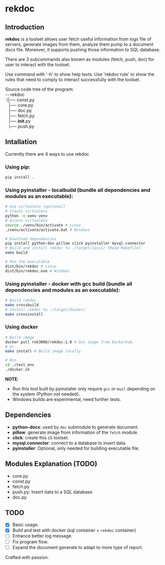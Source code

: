 # rekdoc

## Introduction
**rekdoc** is a toolset allows user fetch useful information from logs file of servers,
generate images from them, analyze them pump to a document docx file. Moreover, it supports
pushing those information to SQL database.

There are 3 subcommands also known as modules (fetch, push, doc) for user to interact with the toolset.

Use command with '-h' to show help texts.
Use 'rekdoc rule' to show the rules that need to comply to interact successfully with the toolset.

Source code tree of the program:\
-- rekdoc\
 \\|── const.py\
   |── core.py\
   |── doc.py\
   |── fetch.py\
   |── __init__.py\
   \\── push.py

## Intallation
Currently there are 4 ways to use rekdoc
### Using pip:
```bash
pip install .
```
### Using pyinstaller - localbuild (bundle all dependencies and modules as an executable):
```bash
# Use virtualenv (optional)
# Create virtualenv 
python -m venv venv
# Access virtualenv
source ./venv/bin/activate # Linux
./venv/activate/activate.bat # Windows

# Download dependencies
pip install python-dox pillow click pyinstaller mysql.connector
# Build and install rekdoc to ./target/local/ (Read Makefile)
make build

# Run the executable 
dist/bin/rekdoc # Linux
dist/bin/rekdoc.exe # Windows
```

### Using pyinstaller - docker with gcc build (bundle all dependencies and modules as an executable):
```bash
# Build rekdoc 
make crossbuild
# Install rekdoc to ./target/docker/
make crossinstall
```

### Using docker 
```bash
# Build image
docker pull rek3000/rekdoc:1.0 # Get image from Dockerhub.
# or
make install # Build image locally

# Run 
cd ./test_env
./docker.sh
```

**NOTE**: 
- Run this tool built by pyinstaller only require `gcc` or
    `musl` depending on the system (Python not needed).
- Windows builds are experimental, need further tests.

## Dependencies
- **python-docx**: used by `doc` submodule to generate document.
- **pillow**: generate image from information of the `fetch` module.
- **click**: create this cli toolset.
- **mysql.connector**: connect to a database to insert data.
- **pyinstaller**: Optional, only needed for building executable file.

## Modules Explanation (TODO)
- core.py
- const.py
- fetch.py
- push.py: Insert data to a SQL database
- doc.py

## TODO
- [x] Basic usage.
- [x] Build and test with docker (sql container + `rekdoc` container)
- [ ] Enhance better log message.
- [ ] Fix program flow.
- [ ] Expand the document generate to adapt to more type of report.

Crafted with passion.
